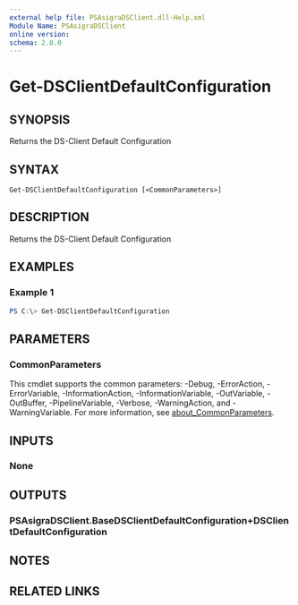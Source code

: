 ```yaml
---
external help file: PSAsigraDSClient.dll-Help.xml
Module Name: PSAsigraDSClient
online version:
schema: 2.0.0
---
```


# Get-DSClientDefaultConfiguration

## SYNOPSIS
Returns the DS-Client Default Configuration

## SYNTAX

```
Get-DSClientDefaultConfiguration [<CommonParameters>]
```

## DESCRIPTION
Returns the DS-Client Default Configuration

## EXAMPLES

### Example 1
```powershell
PS C:\> Get-DSClientDefaultConfiguration
```

## PARAMETERS

### CommonParameters
This cmdlet supports the common parameters: -Debug, -ErrorAction, -ErrorVariable, -InformationAction, -InformationVariable, -OutVariable, -OutBuffer, -PipelineVariable, -Verbose, -WarningAction, and -WarningVariable. For more information, see [about_CommonParameters](http://go.microsoft.com/fwlink/?LinkID=113216).

## INPUTS

### None

## OUTPUTS

### PSAsigraDSClient.BaseDSClientDefaultConfiguration+DSClientDefaultConfiguration

## NOTES

## RELATED LINKS
